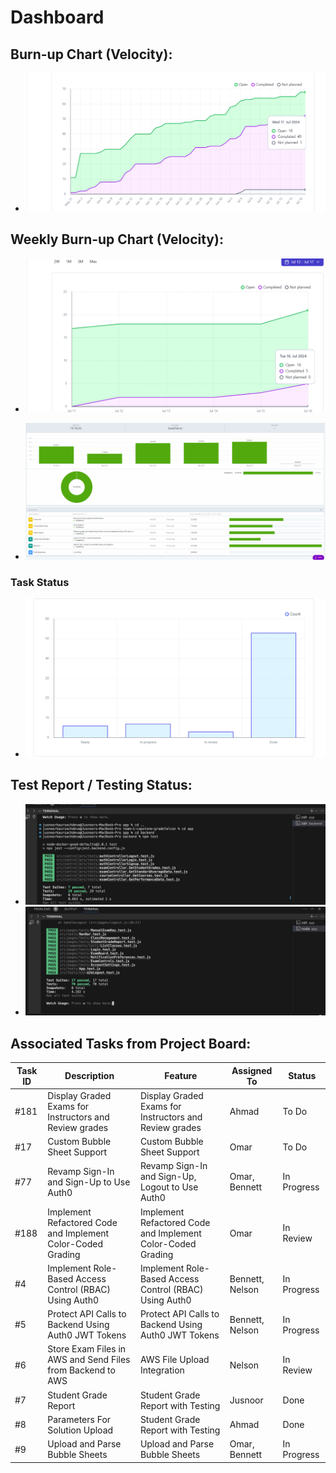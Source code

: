 # Dashboard

## Burn-up Chart (Velocity):
- ![docs/weekly logs/Burn Up Charts/burn up chart 2.png](../../BurnUpCharts/BurnUpCharts14.png)

## Weekly Burn-up Chart (Velocity):
- ![docs/weekly logs/Burn Up Charts/burn up chart 2.png](../../WeeklyBurnUpChart/BurnUpChart1.png)

- ![docs/weekly logs/Clockify/Time.png](../../Clockify/Time14.png)

### Task Status

- ![docs/weekly logs/Status/Status1.png](../../Status/Status14.png)


## Test Report / Testing Status:

- ![docs/weekly logs/Tests/[Tests]](../../Tests/BackendTestJul17.jpg)
- ![docs/weekly logs/Tests/[Tests]](../../Tests/FrontendTestJul17.jpg)



## Associated Tasks from Project Board:

| Task ID | Description                                       | Feature                                           | Assigned To | Status     |
| ------- | ------------------------------------------------- | ------------------------------------------------- | ----------- | ---------- |
| #181    | Display Graded Exams for Instructors and Review grades | Display Graded Exams for Instructors and Review grades | Ahmad       | To Do      |
| #17     | Custom Bubble Sheet Support                       | Custom Bubble Sheet Support                       | Omar        | To Do      |
| #77     | Revamp Sign-In and Sign-Up to Use Auth0           | Revamp Sign-In and Sign-Up, Logout to Use Auth0   | Omar, Bennett | In Progress|
| #188    | Implement Refactored Code and Implement Color-Coded Grading | Implement Refactored Code and Implement Color-Coded Grading | Omar        | In Review  |
| #4      | Implement Role-Based Access Control (RBAC) Using Auth0 | Implement Role-Based Access Control (RBAC) Using Auth0 | Bennett, Nelson | In Progress|
| #5      | Protect API Calls to Backend Using Auth0 JWT Tokens | Protect API Calls to Backend Using Auth0 JWT Tokens | Bennett, Nelson | In Progress|
| #6      | Store Exam Files in AWS and Send Files from Backend to AWS | AWS File Upload Integration                       | Nelson      | In Review  |
| #7      | Student Grade Report                              | Student Grade Report with Testing                 | Jusnoor     | Done       |
| #8      | Parameters For Solution Upload                    | Student Grade Report with Testing                 | Ahmad       | Done       |
| #9      | Upload and Parse Bubble Sheets                    | Upload and Parse Bubble Sheets                    | Omar, Bennett | In Progress|

